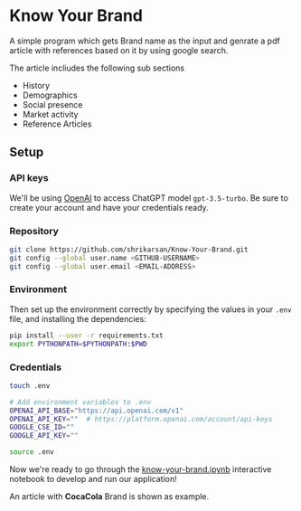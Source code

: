 # Know Your Brand

A simple program which gets Brand name as the input and genrate a pdf article with references based on it by using google search.

The article incliudes the following sub sections 
- History 
- Demographics 
- Social presence 
- Market activity 
- Reference Articles

## Setup

### API keys
We'll be using [OpenAI](https://platform.openai.com/docs/models/) to access ChatGPT model `gpt-3.5-turbo`. Be sure to create your account and have your credentials ready.

### Repository
```bash
git clone https://github.com/shrikarsan/Know-Your-Brand.git
git config --global user.name <GITHUB-USERNAME>
git config --global user.email <EMAIL-ADDRESS>
```
### Environment

Then set up the environment correctly by specifying the values in your `.env` file,
and installing the dependencies:

```bash
pip install --user -r requirements.txt
export PYTHONPATH=$PYTHONPATH:$PWD
```

### Credentials
```bash
touch .env

# Add environment variables to .env
OPENAI_API_BASE="https://api.openai.com/v1"
OPENAI_API_KEY=""  # https://platform.openai.com/account/api-keys
GOOGLE_CSE_ID=""
GOOGLE_API_KEY=""

source .env
```

Now we're ready to go through the [know-your-brand.ipynb](know-your-brand.ipynb) interactive notebook to develop and run our application!

An article with **CocaCola** Brand is shown as example.